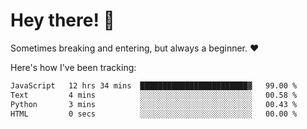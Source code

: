 # Hey there! 👋
Sometimes breaking and entering, but always a beginner. ❤️

Here's how I've been tracking:
<!--START_SECTION:waka-->

```txt
JavaScript   12 hrs 34 mins  ████████████████████████▓   99.00 %
Text         4 mins          ░░░░░░░░░░░░░░░░░░░░░░░░░   00.58 %
Python       3 mins          ░░░░░░░░░░░░░░░░░░░░░░░░░   00.43 %
HTML         0 secs          ░░░░░░░░░░░░░░░░░░░░░░░░░   00.00 %
```

<!--END_SECTION:waka-->
